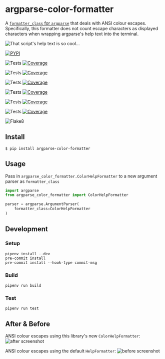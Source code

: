 # argparse-color-formatter
A [`formatter_class` for `argparse`](https://docs.python.org/3/library/argparse.html#formatter-class) that deals with ANSI colour escapes. Specifically, this formatter does not count escape characters as displayed characters when wrapping argparse's help text into the terminal.

![That script's help text is so cool...](https://docs.arrai.dev/argparse-color-formatter/readme/acf.png "That script's help text is so cool...")

[![PYPI](https://img.shields.io/pypi/v/argparse-color-formatter?style=for-the-badge)](https://pypi.org/project/argparse-color-formatter/)

![Tests](https://docs.arrai.dev/argparse-color-formatter/artifacts/main/python312.svg) [![Coverage](https://docs.arrai.dev/argparse-color-formatter/artifacts/main/python312.coverage.svg)](https://docs.arrai.dev/argparse-color-formatter/artifacts/main/htmlcov_python312/)

![Tests](https://docs.arrai.dev/argparse-color-formatter/artifacts/main/python311.svg) [![Coverage](https://docs.arrai.dev/argparse-color-formatter/artifacts/main/python311.coverage.svg)](https://docs.arrai.dev/argparse-color-formatter/artifacts/main/htmlcov_python311/)

![Tests](https://docs.arrai.dev/argparse-color-formatter/artifacts/main/python310.svg) [![Coverage](https://docs.arrai.dev/argparse-color-formatter/artifacts/main/python310.coverage.svg)](https://docs.arrai.dev/argparse-color-formatter/artifacts/main/htmlcov_python310/)

![Tests](https://docs.arrai.dev/argparse-color-formatter/artifacts/main/python39.svg) [![Coverage](https://docs.arrai.dev/argparse-color-formatter/artifacts/main/python39.coverage.svg)](https://docs.arrai.dev/argparse-color-formatter/artifacts/main/htmlcov_python39/)

![Tests](https://docs.arrai.dev/argparse-color-formatter/artifacts/main/python38.svg) [![Coverage](https://docs.arrai.dev/argparse-color-formatter/artifacts/main/python38.coverage.svg)](https://docs.arrai.dev/argparse-color-formatter/artifacts/main/htmlcov_python38/)

![Tests](https://docs.arrai.dev/argparse-color-formatter/artifacts/main/python37.svg) [![Coverage](https://docs.arrai.dev/argparse-color-formatter/artifacts/main/python37.coverage.svg)](https://docs.arrai.dev/argparse-color-formatter/artifacts/main/htmlcov_python37/)

![Flake8](https://docs.arrai.dev/argparse-color-formatter/artifacts/main/flake8.svg)

## Install

```shell
$ pip install argparse-color-formatter
```

## Usage

Pass in `argparse_color_formatter.ColorHelpFormatter` to a new argument parser as `formatter_class`

```python
import argparse
from argparse_color_formatter import ColorHelpFormatter

parser = argparse.ArgumentParser(
    formatter_class=ColorHelpFormatter
)
```

## Development

### Setup

```shell
pipenv install --dev
pre-commit install
pre-commit install --hook-type commit-msg
```

### Build

```shell
pipenv run build
```

### Test

```shell
pipenv run test
```

## After & Before
ANSI colour escapes using this library's new `ColorHelpFormatter`:
![after screenshot](https://docs.arrai.dev/argparse-color-formatter/readme/after.png)

ANSI colour escapes using the default `HelpFormatter`:
![before screenshot](https://docs.arrai.dev/argparse-color-formatter/readme/before.png)
